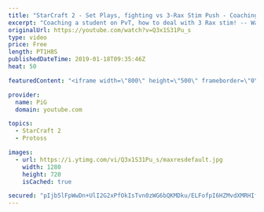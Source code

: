 ```yaml
---
title: "StarCraft 2 - Set Plays, fighting vs 3-Rax Stim Push - Coaching PvT D1"
excerpt: "Coaching a student on PvT, how to deal with 3 Rax stim! -- Watch live at https://www.twitch.tv/x5_pig"
originalUrl: https://youtube.com/watch?v=Q3x1S31Pu_s
type: video
price: Free
length: PT1H8S
publishedDateTime: 2019-01-18T09:35:46Z
heat: 50

featuredContent: "<iframe width=\"800\" height=\"500\" frameborder=\"0\" src=\"https://www.youtube.com/embed/Q3x1S31Pu_s\" allow=\"accelerometer; autoplay; encrypted-media; gyroscope; picture-in-picture\" allowfullscreen></iframe>"

provider:
  name: PiG
  domain: youtube.com

topics:
  - StarCraft 2
  - Protoss

images:
  - url: https://i.ytimg.com/vi/Q3x1S31Pu_s/maxresdefault.jpg
    width: 1280
    height: 720
    isCached: true

secured: "pIjb5lFpWwDn+UlI2G2xPfOkIsTvn0zWG6bQKMDku/ELFofpI6HZMvdXMRHIfh2s7PhkdNf1a6SLmqyN4rZwOiyjHUeG85juMV87qygXLX8ZxZTiknVuPOyILM2kZesKZ6l8wsWn028KiHXTJuFnPoQmQa1fbaYOaG7b7hg9bH359Jp1pmvWm38y/0jZWD0EOYgue6UFglDDcKnQE97GvfXHk5Pf7xvFxdLMp9WkaR0UY0YsnNliu9Axxayg6LZVf7SktOjgALy25Bo8Mat18XFy6l+mTy3974f7eUXCv48z7amYc+6qU0Gmu2c4+BaLhRWCxoT1Y7rFV3DIThti/buv1uxPz5OxExjLXGzwWVidyn9jjAsz+1orfciSihCYcddQQ/UM0HxO4Bv8WlRDNmqfsO6QQq06TC4ptV16gm4=;U2qFuUtp27yL7KZl0JAKsA=="
---
```


